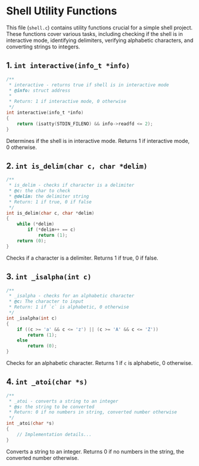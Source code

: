 # Shell Utility Functions

This file (`shell.c`) contains utility functions crucial for a simple shell project. These functions cover various tasks, including checking if the shell is in interactive mode, identifying delimiters, verifying alphabetic characters, and converting strings to integers.

## 1. `int interactive(info_t *info)`
```c
/**
 * interactive - returns true if shell is in interactive mode
 * @info: struct address
 *
 * Return: 1 if interactive mode, 0 otherwise
 */
int interactive(info_t *info)
{
    return (isatty(STDIN_FILENO) && info->readfd <= 2);
}
```
Determines if the shell is in interactive mode. Returns 1 if interactive mode, 0 otherwise.

## 2. `int is_delim(char c, char *delim)`
```c
/**
 * is_delim - checks if character is a delimiter
 * @c: the char to check
 * @delim: the delimiter string
 * Return: 1 if true, 0 if false
 */
int is_delim(char c, char *delim)
{
    while (*delim)
        if (*delim++ == c)
            return (1);
    return (0);
}
```
Checks if a character is a delimiter. Returns 1 if true, 0 if false.

## 3. `int _isalpha(int c)`
```c
/**
 * _isalpha - checks for an alphabetic character
 * @c: The character to input
 * Return: 1 if `c` is alphabetic, 0 otherwise
 */
int _isalpha(int c)
{
    if ((c >= 'a' && c <= 'z') || (c >= 'A' && c <= 'Z'))
        return (1);
    else
        return (0);
}
```
Checks for an alphabetic character. Returns 1 if `c` is alphabetic, 0 otherwise.

## 4. `int _atoi(char *s)`
```c
/**
 * _atoi - converts a string to an integer
 * @s: the string to be converted
 * Return: 0 if no numbers in string, converted number otherwise
 */
int _atoi(char *s)
{
    // Implementation details...
}
```
Converts a string to an integer. Returns 0 if no numbers in the string, the converted number otherwise.
